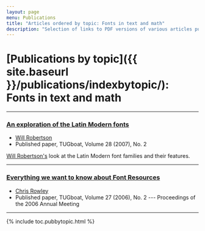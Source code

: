 ```yaml
---
layout: page
menu: Publications
title: "Articles ordered by topic: Fonts in text and math"
description: "Selection of links to PDF versions of various articles published by the LaTeX3 project and links to videos of their conference presentations ordered by major topics."
---
```


# [Publications by topic]({{ site.baseurl }}/publications/indexbytopic/): Fonts in text and math


***






### [An exploration of the Latin Modern fonts](https://tug.org/TUGboat/tb28-2/tb89robertson.pdf)

+ [Will Robertson]({{site.baseurl}}/about/team/#will-robertson)
+ Published paper, TUGboat, Volume 28 (2007), No. 2

[Will Robertson's]({{site.baseurl}}/about/team/#will-robertson) look at the Latin Modern font families and their features.

***



### [Everything we want to know about Font Resources](https://tug.org/TUGboat/tb27-2/tb87rowley.pdf)

+ [Chris Rowley]({{site.baseurl}}/about/team/#chris-rowley)
+ Published paper, TUGboat, Volume 27 (2006), No. 2 --- Proceedings of the 2006 Annual Meeting


***




<div class="row">{% include toc.pubbytopic.html %}</div>
<div id="div_vgwpixel"></div>


